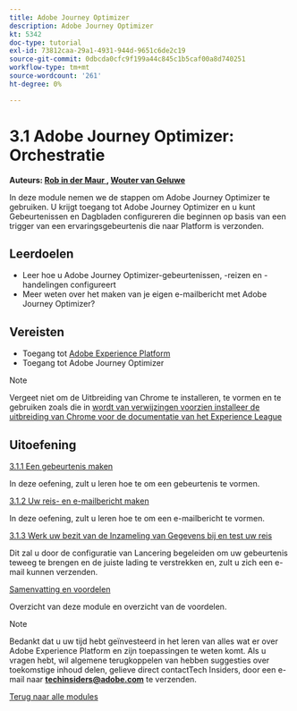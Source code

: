 ```yaml
---
title: Adobe Journey Optimizer
description: Adobe Journey Optimizer
kt: 5342
doc-type: tutorial
exl-id: 73812caa-29a1-4931-944d-9651c6de2c19
source-git-commit: 0dbcda0cfc9f199a44c845c1b5caf00a8d740251
workflow-type: tm+mt
source-wordcount: '261'
ht-degree: 0%

---
```


# 3.1 Adobe Journey Optimizer: Orchestratie

**Auteurs: [ Rob in der Maur ](https://www.linkedin.com/in/ridmaur/), [ Wouter van Geluwe ](https://www.linkedin.com/in/woutervangeluwe/)**

In deze module nemen we de stappen om Adobe Journey Optimizer te gebruiken. U krijgt toegang tot Adobe Journey Optimizer en u kunt Gebeurtenissen en Dagbladen configureren die beginnen op basis van een trigger van een ervaringsgebeurtenis die naar Platform is verzonden.

## Leerdoelen

- Leer hoe u Adobe Journey Optimizer-gebeurtenissen, -reizen en -handelingen configureert
- Meer weten over het maken van je eigen e-mailbericht met Adobe Journey Optimizer?

## Vereisten

- Toegang tot [ Adobe Experience Platform ](https://experience.adobe.com/platform)
- Toegang tot Adobe Journey Optimizer

>[!NOTE]
>
>Vergeet niet om de Uitbreiding van Chrome te installeren, te vormen en te gebruiken zoals die in [ wordt van verwijzingen voorzien installeer de uitbreiding van Chrome voor de documentatie van het Experience League ](../../gettingstarted/gettingstarted/ex1.md)

## Uitoefening

[3.1.1 Een gebeurtenis maken](./ex1.md)

In deze oefening, zult u leren hoe te om een gebeurtenis te vormen.

[3.1.2 Uw reis- en e-mailbericht maken](./ex2.md)

In deze oefening, zult u leren hoe te om een e-mailbericht te vormen.

[3.1.3 Werk uw bezit van de Inzameling van Gegevens bij en test uw reis](./ex3.md)

Dit zal u door de configuratie van Lancering begeleiden om uw gebeurtenis teweeg te brengen en de juiste lading te verstrekken en, zult u zich een e-mail kunnen verzenden.

[Samenvatting en voordelen](./summary.md)

Overzicht van deze module en overzicht van de voordelen.

>[!NOTE]
>
>Bedankt dat u uw tijd hebt geïnvesteerd in het leren van alles wat er over Adobe Experience Platform en zijn toepassingen te weten komt. Als u vragen hebt, wil algemene terugkoppelen van hebben suggesties over toekomstige inhoud delen, gelieve direct contactTech Insiders, door een e-mail naar **techinsiders@adobe.com** te verzenden.

[Terug naar alle modules](../../../overview.md)
